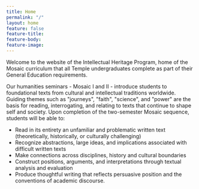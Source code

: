 ```yaml
---
title: Home
permalink: "/"
layout: home
feature: false
feature-title: 
feature-body: 
feature-image: 
---
```


Welcome to the website of the Intellectual Heritage Program, home of the Mosaic curriculum that all Temple undergraduates complete as part of their General Education requirements. 
  
Our humanities seminars - Mosaic I and II - introduce students to foundational texts from cultural and intellectual traditions worldwide. Guiding themes such as "journeys", "faith", "science", and "power" are the basis for reading, interrogating, and relating to texts that continue to shape self and society. Upon completion of the two-semester Mosaic sequence, students will be able to:

- Read in its entirety an unfamiliar and problematic written text (theoretically, historically, or culturally challenging)
- Recognize abstractions, large ideas, and implications associated with difficult written texts
- Make connections across disciplines, history and cultural boundaries
- Construct positions, arguments, and interpretations through textual analysis and evaluation
- Produce thoughtful writing that reflects persuasive position and the conventions of academic discourse.
